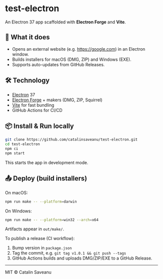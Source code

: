 # test-electron

An Electron 37 app scaffolded with **Electron Forge** and **Vite**.

## 🚀 What it does
- Opens an external website (e.g. https://google.com) in an Electron window.
- Builds installers for macOS (DMG, ZIP) and Windows (EXE).
- Supports auto-updates from GitHub Releases.

## 🛠️ Technology
- [Electron](https://www.electronjs.org/) 37
- [Electron Forge](https://www.electronforge.io/) + makers (DMG, ZIP, Squirrel)
- [Vite](https://vitejs.dev/) for fast bundling
- GitHub Actions for CI/CD

## 📦 Install & Run locally
```bash
git clone https://github.com/catalinsaveanu/test-electron.git
cd test-electron
npm ci
npm start
```
This starts the app in development mode.

## 📤 Deploy (build installers)
On macOS:
```bash
npm run make -- --platform=darwin
```
On Windows:
```bash
npm run make -- --platform=win32 --arch=x64
```
Artifacts appear in `out/make/`.

To publish a release (CI workflow):
1. Bump version in `package.json`
2. Tag the commit, e.g. `git tag v1.0.1 && git push --tags`
3. GitHub Actions builds and uploads DMG/ZIP/EXE to a GitHub Release.

---
MIT © Catalin Saveanu
